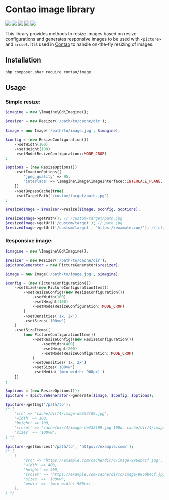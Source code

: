 Contao image library
====================

[![](https://img.shields.io/travis/contao/image/master.svg?style=flat-square)](https://travis-ci.org/contao/image/)
[![](https://img.shields.io/scrutinizer/g/contao/image/master.svg?style=flat-square)](https://scrutinizer-ci.com/g/contao/image/)
[![](https://img.shields.io/coveralls/contao/image/master.svg?style=flat-square)](https://coveralls.io/github/contao/image)
[![](https://img.shields.io/packagist/v/contao/image.svg?style=flat-square)](https://packagist.org/packages/contao/image)
[![](https://img.shields.io/packagist/dt/contao/image.svg?style=flat-square)](https://packagist.org/packages/contao/image)

This library provides methods to resize images based on resize configurations
and generates responsive images to be used with `<picture>` and `srcset`. It is
used in [Contao][1] to handle on-the-fly resizing of images.

Installation
------------

```sh
php composer.phar require contao/image
```

Usage
-----

### Simple resize:

```php
$imagine = new \Imagine\Gd\Imagine();

$resizer = new Resizer('/path/to/cache/dir');

$image = new Image('/path/to/image.jpg', $imagine);

$config = (new ResizeConfiguration())
    ->setWidth(100)
    ->setHeight(100)
    ->setMode(ResizeConfiguration::MODE_CROP)
;

$options = (new ResizeOptions())
    ->setImagineOptions([
        'jpeg_quality' => 95,
        'interlace' => \Imagine\Image\ImageInterface::INTERLACE_PLANE,
    ])
    ->setBypassCache(true)
    ->setTargetPath('/custom/target/path.jpg')
;

$resizedImage = $resizer->resize($image, $config, $options);

$resizedImage->getPath(); // /custom/target/path.jpg
$resizedImage->getUrl('/custom/target'); // path.jpg
$resizedImage->getUrl('/custom/target', 'https://example.com/'); // https://example.com/path.jpg
```

### Responsive image:

```php
$imagine = new \Imagine\Gd\Imagine();

$resizer = new Resizer('/path/to/cache/dir');
$pictureGenerator = new PictureGenerator($resizer);

$image = new Image('/path/to/image.jpg', $imagine);

$config = (new PictureConfiguration())
    ->setSize((new PictureConfigurationItem())
        ->setResizeConfig((new ResizeConfiguration())
            ->setWidth(100)
            ->setHeight(100)
            ->setMode(ResizeConfiguration::MODE_CROP)
        )
        ->setDensities('1x, 2x')
        ->setSizes('100vw')
    )
    ->setSizeItems([
        (new PictureConfigurationItem())
            ->setResizeConfig((new ResizeConfiguration())
                ->setWidth(400)
                ->setHeight(200)
                ->setMode(ResizeConfiguration::MODE_CROP)
            )
            ->setDensities('1x, 2x')
            ->setSizes('100vw')
            ->setMedia('(min-width: 900px)')
    ])
;

$options = (new ResizeOptions());
$picture = $pictureGenerator->generate($image, $config, $options);

$picture->getImg('/path/to');
/* [
    'src' => 'cache/dir/4/image-de332f09.jpg',
    'width' => 100,
    'height' => 100,
    'srcset' => 'cache/dir/4/image-de332f09.jpg 100w, cache/dir/4/image-9e0829dd.jpg 200w',
    'sizes' => '100vw',
] */

$picture->getSources('/path/to', 'https://example.com/');
/* [
    [
        'src' => 'https://example.com/cache/dir/c/image-996db4cf.jpg',
        'width' => 400,
        'height' => 200,
        'srcset' => 'https://example.com/cache/dir/c/image-996db4cf.jpg 400w, https://example.com/cache/dir/2/image-457dc5e0.jpg 800w',
        'sizes' => '100vw',
        'media' => '(min-width: 900px)',
    ],
] */
```

[1]: https://contao.org
